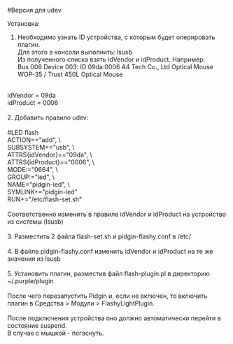 #Версия для udev <br />

Установка:<br />
1. Необходимо узнать ID устройства, с которым будет оперировать плагин.<br />
Для этого в консоли выполнить: lsusb<br />
Из полученного списка взять idVendor и idProduct. Например:<br />
Bus 008 Device 003: ID 09da:0006 A4 Tech Co., Ltd Optical Mouse WOP-35 / Trust 450L Optical Mouse<br />
<br />
idVendor = 09da<br />
idProduct = 0006<br />
<br />
2. Добавить правило udev:<br />
<br />
#LED flash<br />
ACTION=="add", \<br />
SUBSYSTEM=="usb", \<br />
ATTRS{idVendor}=="09da", \<br />
ATTRS{idProduct}=="0006", \<br />
MODE:="0664", \<br />
GROUP:="led", \<br />
NAME="pidgin-led", \<br />
SYMLINK+="pidgin-led"<br />
RUN+="/etc/flash-set.sh"<br />
<br />
Соответственно изменить в правиле idVendor и idProduct на устройство из системы (lsusb)<br />
<br />
3. Разместить 2 файла flash-set.sh и pidgin-flashy.conf в /etc/<br />
<br />
4. В файле pidgin-flashy.conf изменить idVendor и idProduct на те же значения из lsusb<br />
<br />
5. Установить плагин, разместив файл flash-plugin.pl в директорию ~/.purple/plugin<br />
<br />
После чего перезапустить Pidgin и, если не включен, то включить плагин в Средства > Модули > FlashyLightPlugin.<br />
<br />
После подключения устройства оно должно автоматически перейти в состояние suspend.<br /> 
В случае с мышкой - погаснуть.<br />
